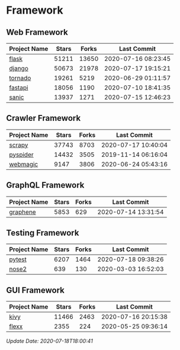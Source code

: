 # Framework

## Web Framework

| Project Name | Stars | Forks | Last Commit |
| ------------ | ----- | ----- | ----------- |
| [flask](https://github.com/pallets/flask) | 51211 | 13650 | 2020-07-16 08:23:45 |
| [django](https://github.com/django/django) | 50673 | 21978 | 2020-07-17 19:15:21 |
| [tornado](https://github.com/tornadoweb/tornado) | 19261 | 5219 | 2020-06-29 01:11:57 |
| [fastapi](https://github.com/tiangolo/fastapi) | 18056 | 1190 | 2020-07-10 18:41:35 |
| [sanic](https://github.com/huge-success/sanic) | 13937 | 1271 | 2020-07-15 12:46:23 |

## Crawler Framework

| Project Name | Stars | Forks | Last Commit |
| ------------ | ----- | ----- | ----------- |
| [scrapy](https://github.com/scrapy/scrapy) | 37743 | 8703 | 2020-07-17 10:40:04 |
| [pyspider](https://github.com/binux/pyspider) | 14432 | 3505 | 2019-11-14 06:16:04 |
| [webmagic](https://github.com/code4craft/webmagic) | 9147 | 3806 | 2020-06-24 05:43:16 |

## GraphQL Framework

| Project Name | Stars | Forks | Last Commit |
| ------------ | ----- | ----- | ----------- |
| [graphene](https://github.com/graphql-python/graphene) | 5853 | 629 | 2020-07-14 13:31:54 |

## Testing Framework

| Project Name | Stars | Forks | Last Commit |
| ------------ | ----- | ----- | ----------- |
| [pytest](https://github.com/pytest-dev/pytest) | 6207 | 1464 | 2020-07-18 09:38:26 |
| [nose2](https://github.com/nose-devs/nose2) | 639 | 130 | 2020-03-03 16:52:03 |

## GUI Framework

| Project Name | Stars | Forks | Last Commit |
| ------------ | ----- | ----- | ----------- |
| [kivy](https://github.com/kivy/kivy) | 11466 | 2463 | 2020-07-16 20:15:38 |
| [flexx](https://github.com/flexxui/flexx) | 2355 | 224 | 2020-05-25 09:36:14 |

*Update Date: 2020-07-18T18:00:41*